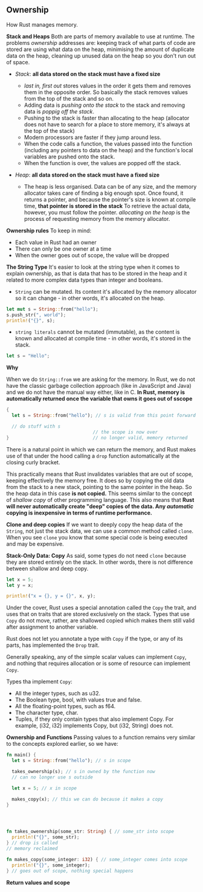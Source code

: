 ## Ownership

How Rust manages memory.

**Stack and Heaps**
Both are parts of memory available to use at runtime. The problems _ownership_ addresses are: keeping track of what parts of code are stored are using what data on the heap, minimising the amount of duplicate data on the heap, cleaning up unused data on the heap so you don't run out of space.

- _Stack_: **all data stored on the stack must have a fixed size**

  - _last in, first out_ stores values in the order it gets them and removes them in the opposite order. So basically the stack removes values from the top of the stack and so on.
  - Adding data is _pushing onto the stack_ to the stack and removing data is _poppig off the stack_.
  - Pushing to the stack is faster than allocating to the heap (allocator does not have to search for a place to store memory, it's always at the top of the stack)
  - Modern processors are faster if they jump around less.
  - When the code calls a function, the values passed into the function (including any pointers to data on the heap) and the function's local variables are pushed onto the stack.
  - When the function is over, the values are popped off the stack.

- _Heap_: **all data stored on the stack must have a fixed size**

  - The heap is less organised. Data can be of any size, and the memory allocator takes care of finding a big enough spot. Once found, it returns a pointer, and because the pointer's size is known at compile time, **that pointer is stored in the stack** To retrieve the actual data, however, you must follow the pointer.
    _allocating on the heap_ is the process of requesting memory from the memory allocator.

**Ownership rules**
To keep in mind:

- Each value in Rust had an owner
- There can only be one owner at a time
- When the owner goes out of scope, the value will be dropped

**The String Type**
It's easier to look at the string type when it comes to explain ownership, as that is data that has to be stored in the heap and it related to more complex data types than integer and booleans.

- `String` can be mutated. Its content it's allocated by the memory allocator so it can change - in other words, it's allocated on the heap.

```rust
let mut s = String::from("hello");
s.push_str(", world");
println!("{}", s);
```

- `string literals` cannot be mutated (immutable), as the content is known and allocated at compile time - in other words, it's stored in the stack.

```rust
let s = "Hello";
```

**Why**

When we do `String::from` we are asking for the memory. In Rust, we do not have the classic garbage collection approach (like in JavaScript and Java) and we do not have the manual way either, like in C.
**In Rust, memory is automatically returned once the variable that owns it goes out of sscope**

```rust
{
  let s = String::from("hello"); // s is valid from this point forward

  // do stuff with s
                                // the scope is now over
}                               // no longer valid, memory returned
```

There is a natural point in which we can return the memory, and Rust makes use of that under the hood calling a `drop` function automatically at the closing curly bracket.

This practically means that Rust invalidates variables that are out of scope, keeping effectively the memory free. It does so by copying the old data from the stack to a new stack, pointing to the same pointer in the heap. So the heap data in this case **is not copied.**
This seems similar to the concept of _shallow copy_ of other programming language. This also means that **Rust will never automatically create "deep" copies of the data. Any _automatic_ copying is inexpensive in terms of runtime performance.**

**Clone and deep copies**
If we want to deeply copy the heap data of the `String`, not just the stack data, we can use a common method called `clone`. When you see `clone` you know that some special code is being executed and may be expensive.

**Stack-Only Data: Copy**
As said, some types do not need `clone` because they are stored entirely on the stack. In other words, there is not difference between shallow and deep copy.

```rust
let x = 5;
let y = x;

println!("x = {}, y = {}", x, y);
```

Under the cover, Rust uses a special annotation called the `Copy` the trait, and uses that on traits that are stored exclusively on the stack. Types that use `Copy` do not move, rather, are shallowed copied which makes them still valid after assignment to another variable.

Rust does not let you annotate a type with `Copy` if the type, or any of its parts, has implemented the `Drop` trait.

Generally speaking, any of the simple scalar values can implement `Copy`, and nothing that requires allocation or is some of resource can implement `Copy`.

Types tha implement `Copy`:

- All the integer types, such as u32.
- The Boolean type, bool, with values true and false.
- All the floating-point types, such as f64.
- The character type, char.
- Tuples, if they only contain types that also implement Copy. For example, (i32, i32) implements Copy, but (i32, String) does not.

**Ownership and Functions**
Passing values to a function remains very similar to the concepts explored earlier, so we have:

```rust
fn main() {
  let s = String::from("hello"); // s in scope

  takes_ownership(s); // s in owned by the function now
  // can no longer use s outside

  let x = 5; // x in scope

  makes_copy(x); // this we can do because it makes a copy
}




fn takes_owenership(some_str: String) { // some_str into scope
  println!("{}", some_str);
} // drop is called
// memory reclaimed

fn makes_copy(some_integer: i32) { // some_integer comes into scope
  println!("{}", some_integer);
} // goes out of scope, nothing special happens
```

**Return values and scope**
